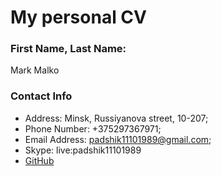 # My personal CV
### First Name, Last Name: 
Mark Malko
### Contact Info
* Address: Minsk, Russiyanova street, 10-207;
* Phone Number: +375297367971;
* Email Address: padshik11101989@gmail.com;
* Skype: live:padshik11101989
* [GitHub](https://github.com/markmalko11)
